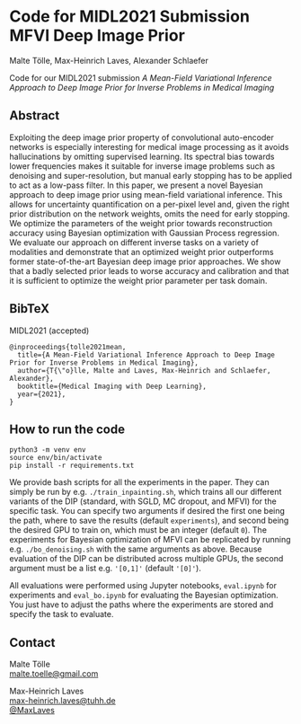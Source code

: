 # Code for MIDL2021 Submission MFVI Deep Image Prior

Malte Tölle, Max-Heinrich Laves, Alexander Schlaefer

Code for our MIDL2021 submission *A Mean-Field Variational Inference Approach to Deep Image Prior for Inverse Problems in Medical Imaging*

## Abstract

Exploiting the deep image prior property of convolutional auto-encoder networks is especially interesting for medical image processing as it avoids hallucinations by omitting supervised learning. Its spectral bias towards lower frequencies makes it suitable for inverse image problems such as denoising and super-resolution, but manual early stopping has to be applied to act as a low-pass filter. In this paper, we present a novel Bayesian approach to deep image prior using mean-field variational inference. This allows for uncertainty quantification on a per-pixel level and, given the right prior distribution on the network weights, omits the need for early stopping. We optimize the parameters of the weight prior towards reconstruction accuracy using Bayesian optimization with Gaussian Process regression. We evaluate our approach on different inverse tasks on a variety of modalities and demonstrate that an optimized weight prior outperforms former state-of-the-art Bayesian deep image prior approaches. We show that a badly selected prior leads to worse accuracy and calibration and that it is sufficient to optimize the weight prior parameter per task domain.

## BibTeX

MIDL2021 (accepted)

```
@inproceedings{tolle2021mean,
  title={A Mean-Field Variational Inference Approach to Deep Image Prior for Inverse Problems in Medical Imaging},
  author={T{\"o}lle, Malte and Laves, Max-Heinrich and Schlaefer, Alexander},
  booktitle={Medical Imaging with Deep Learning},
  year={2021},
}
```

## How to run the code

```
python3 -m venv env
source env/bin/activate
pip install -r requirements.txt
```

We provide bash scripts for all the experiments in the paper.
They can simply be run by e.g. `./train_inpainting.sh`, which trains all our different variants of the DIP (standard, with SGLD, MC dropout, and MFVI) for the specific task. You can specify two arguments if desired the first one being the path, where to save the results (default `experiments`), and second being the desired GPU to train on, which must be an integer (default `0`).
The experiments for Bayesian optimization of MFVI can be replicated by running e.g. `./bo_denoising.sh` with the same arguments as above. Because evaluation of the DIP can be distributed across multiple GPUs, the second argument must be a list e.g. `'[0,1]'` (default `'[0]'`).

All evaluations were performed using Jupyter notebooks, `eval.ipynb` for experiments and `eval_bo.ipynb` for evaluating the Bayesian optimization. You just have to adjust the paths where the experiments are stored and specify the task to evaluate.

## Contact

Malte Tölle  
[malte.toelle@gmail.com](mailto:malte.toelle@gmail.com)  

Max-Heinrich Laves  
[max-heinrich.laves@tuhh.de](mailto:max-heinrich.laves@tuhh.de)  
[@MaxLaves](https://twitter.com/MaxLaves)
